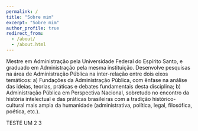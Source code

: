 ```yaml
---
permalink: /
title: "Sobre mim"
excerpt: "Sobre mim"
author_profile: true
redirect_from: 
  - /about/
  - /about.html
---
```


Mestre em Administração pela Universidade Federal do Espírito Santo, e graduado em Administração pela mesma instituição. Desenvolve pesquisas na área de Administração Pública na inter-relação entre dois eixos temáticos: a) Fundações da Administração Pública, com ênfase na análise das ideias, teorias, práticas e debates fundamentais desta disciplina; b) Administração Pública em Perspectiva Nacional, sobretudo no encontro da história intelectual e das práticas brasileiras com a tradição histórico-cultural mais ampla da humanidade (administrativa, política, legal, filosófica, poética, etc.).

TESTE UM 2 3
